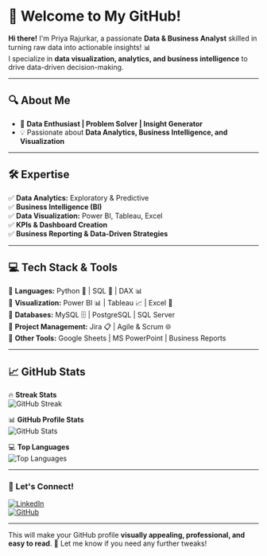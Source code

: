 # 🚀 Welcome to My GitHub!  

**Hi there!** I'm Priya Rajurkar, a passionate **Data & Business Analyst** skilled in turning raw data into actionable insights! 📊  
I specialize in **data visualization, analytics, and business intelligence** to drive data-driven decision-making.

---

## 🔍 About Me  
- 🎯 **Data Enthusiast | Problem Solver | Insight Generator**  
- 💡 Passionate about **Data Analytics, Business Intelligence, and Visualization**  

---

## 🛠️ Expertise  
✅ **Data Analytics:** Exploratory & Predictive  
✅ **Business Intelligence (BI)**  
✅ **Data Visualization:** Power BI, Tableau, Excel  
✅ **KPIs & Dashboard Creation**  
✅ **Business Reporting & Data-Driven Strategies**  

---

## 💻 Tech Stack & Tools  
🔹 **Languages:** Python 🐍 | SQL 🔴 | DAX 📊  
🔹 **Visualization:** Power BI 📊 | Tableau 📈 | Excel 📑  
🔹 **Databases:** MySQL 🗄 | PostgreSQL | SQL Server  
🔹 **Project Management:** Jira 📋 | Agile & Scrum 🌐  
🔹 **Other Tools:** Google Sheets | MS PowerPoint | Business Reports  

---

## 📈 GitHub Stats  

🔥 **Streak Stats**  
![GitHub Streak](https://github-readme-streak-stats.herokuapp.com/?user=YOUR_GITHUB_USERNAME&theme=radical)  

📊 **GitHub Profile Stats**  
![GitHub Stats](https://github-readme-stats.vercel.app/api?username=YOUR_GITHUB_USERNAME&show_icons=true&theme=vision-friendly-dark)  

💻 **Top Languages**  
![Top Languages](https://github-readme-stats.vercel.app/api/top-langs/?username=YOUR_GITHUB_USERNAME&layout=compact&theme=vision-friendly-dark)  

---

### 🎯 **Let's Connect!**  
[![LinkedIn](https://www.linkedin.com/in/priya-rajurkar-36aab226b/)](YOUR_LINKEDIN_PROFILE)  
[![GitHub](https://img.shields.io/badge/GitHub-Follow-black?style=for-the-badge&logo=github)](YOUR_GITHUB_PROFILE)  

---


This will make your GitHub profile **visually appealing, professional, and easy to read**. 🚀 Let me know if you need any further tweaks!
